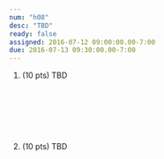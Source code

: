 ```yaml
---
num: "h08"
desc: "TBD"
ready: false
assigned: 2016-07-12 09:00:00.00-7:00
due: 2016-07-13 09:30:00.00-7:00
---
```


<ol>

<li markdown="1" style="margin-bottom:8em;">

(10 pts) TBD


<div class="pagebreak"></div>

</li>

<li markdown="1" style="margin-bottom:9em;">

(10 pts) TBD

</li>

</ol>
